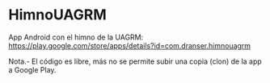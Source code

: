 # HimnoUAGRM
App Android con el himno de la UAGRM:
https://play.google.com/store/apps/details?id=com.dranser.himnouagrm

Nota.- El código es libre, más no se permite subir una copia (clon) de la app a Google Play.
